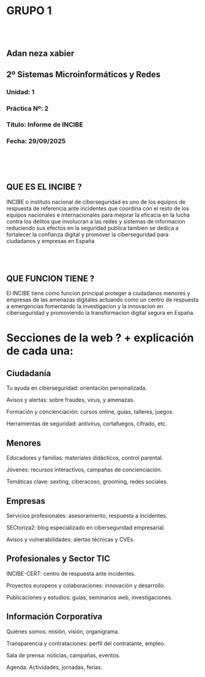 # GRUPO 1
<br/>
<br/>

## Adan neza xabier

## 2º Sistemas Microinformáticos y Redes



### **Unidad: 1**   

### **Práctica Nº: 2**  
### **Título: Informe de INCIBE**   

### **Fecha: 29/09/2025**  

<br/>
<br/>
<br/>

## QUE ES EL INCIBE ?
INCIBE o instituto nacional de ciberseguridad es uno de los equipos de respuesta de referencia ante incidentes que coordina con el resto de los equipos nacionales e internacionales para mejorar la eficacia en la lucha contra los delitos que involucran a las redes y sistemas de informacion reduciendo sus efectos en la seguridad publica tambien se dedica a fortalecer la confianza digital y promover la ciberseguridad para ciudadanos y empresas en España

<br/>
<br/>

## QUE FUNCION TIENE ?
El INCIBE tiene como funcion principal proteger a ciudadanos menores y empresas de las amenazas digitales actuando como un centro de respuesta a emergencias fomentando la investigacion y la innovacion en ciberseguridad y promoviendo la transformacion digital segura en España.

# Secciones de la web ? + explicación de cada una:

## Ciudadanía
Tu ayuda en ciberseguridad: orientación personalizada.

Avisos y alertas: sobre fraudes, virus, y amenazas.

Formación y concienciación: cursos online, guías, talleres, juegos.

Herramientas de seguridad: antivirus, cortafuegos, cifrado, etc.

## Menores
Educadores y familias: materiales didácticos, control parental.

Jóvenes: recursos interactivos, campañas de concienciación.

Temáticas clave: sexting, ciberacoso, grooming, redes sociales.

## Empresas
Servicios profesionales: asesoramiento, respuesta a incidentes.

SECtoriza2: blog especializado en ciberseguridad empresarial.

Avisos y vulnerabilidades: alertas técnicas y CVEs.

## Profesionales y Sector TIC

INCIBE-CERT: centro de respuesta ante incidentes.

Proyectos europeos y colaboraciones: innovación y desarrollo.

Publicaciones y estudios: guías, seminarios web, investigaciones.

## Información Corporativa
Quiénes somos: misión, visión, organigrama.

Transparencia y contrataciones: perfil del contratante, empleo.

Sala de prensa: noticias, campañas, eventos.

Agenda: Actividades, jornadas, ferias.

